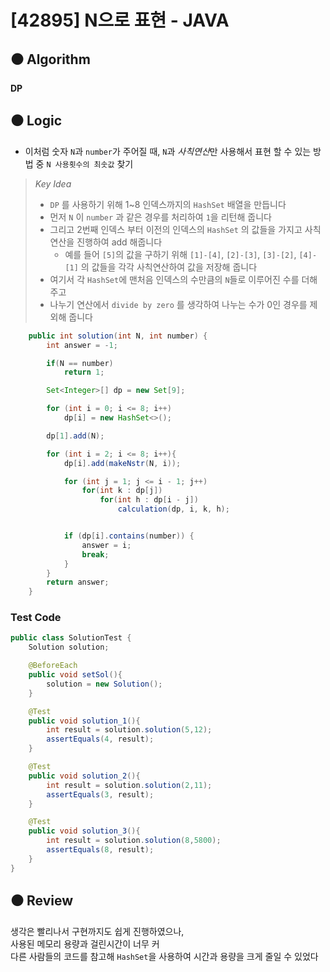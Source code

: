 # [42895] N으로 표현 - JAVA

## :black_circle: Algorithm
**DP**

## :black_circle: Logic

- 이처럼 숫자 `N`과 `number`가 주어질 때, `N`과 *사칙연산*만 사용해서 표현 할 수 있는 방법 중 `N 사용횟수의 최솟값` 찾기

> _Key Idea_
> - `DP` 를 사용하기 위해 1~8 인덱스까지의 `HashSet` 배열을 만듭니다
> - 먼저 `N` 이 `number` 과 같은 경우를 처리하여 `1`을 리턴해 줍니다
> - 그리고 2번째 인덱스 부터 이전의 인덱스의 `HashSet` 의 값들을 가지고 사칙연산을 진행하여 add 해줍니다
>   - 예를 들어 `[5]`의 값을 구하기 위해 `[1]-[4]`, `[2]-[3]`, `[3]-[2]`, `[4]-[1]` 의 값들을 각각 사칙연산하여 값을 저장해 줍니다
> - 여기서 각 `HashSet`에 맨처음 인덱스의 수만큼의 `N`들로 이루어진 수를 더해주고
> - 나누기 연산에서 `divide by zero` 를 생각하여 나누는 수가 0인 경우를 제외해 줍니다

```Java
    public int solution(int N, int number) {
        int answer = -1;

        if(N == number)
            return 1;

        Set<Integer>[] dp = new Set[9];

        for (int i = 0; i <= 8; i++)
            dp[i] = new HashSet<>();

        dp[1].add(N);

        for (int i = 2; i <= 8; i++){
            dp[i].add(makeNstr(N, i));

            for (int j = 1; j <= i - 1; j++)
                for(int k : dp[j])
                    for(int h : dp[i - j])
                        calculation(dp, i, k, h);


            if (dp[i].contains(number)) {
                answer = i;
                break;
            }
        }
        return answer;
    }
```

### Test Code

```Java
public class SolutionTest {
    Solution solution;

    @BeforeEach
    public void setSol(){
        solution = new Solution();
    }

    @Test
    public void solution_1(){
        int result = solution.solution(5,12);
        assertEquals(4, result);
    }

    @Test
    public void solution_2(){
        int result = solution.solution(2,11);
        assertEquals(3, result);
    }

    @Test
    public void solution_3(){
        int result = solution.solution(8,5800);
        assertEquals(8, result);
    }
}
```

## :black_circle: Review
생각은 빨리나서 구현까지도 쉽게 진행하였으나,  
사용된 메모리 용량과 걸린시간이 너무 커  
다른 사람들의 코드를 참고해 `HashSet`을 사용하여 시간과 용량을 크게 줄일 수 있었다